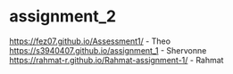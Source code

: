 # assignment_2
https://fez07.github.io/Assessment1/ - Theo
<br>
https://s3940407.github.io/assignment_1 - Shervonne
<br>
https://rahmat-r.github.io/Rahmat-assignment-1/ - Rahmat
